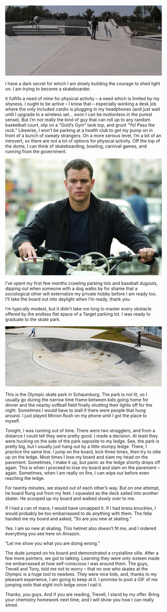 <!--Skateboarding-->
<!--A story about my first try at skateboarding. Getting the courage to try out the Olympic Skatepark in Schaumburg, I'm helped by two really friendly locals.-->

![banner](/static/img/skatepark.jpg)

I have a dark secret for which I am slowly building the courage to shed light on.  I am trying to become a skateboarder.

It fulfills a need of mine for physical activity – a need which is limited by my shyness.  I ought to be active – I know that – especially working a desk job where the only included cardio is plugging in my headphones (and just wait until I upgrade to a wireless set… soon I can be motionless in the purest sense).  But I’m not really the kind of guy that can roll up to any random basketball court, slip on a “Gold’s Gym” tank top, and grunt “Yo!  Pass the rock.”  Likewise, I won’t be parking at a health club to get my pump on in front of a bunch of sweaty strangers.  On a more serious level, I’m a bit of an introvert, so there are not a lot of options for physical activity.  Off the top of the dome, I can think of skateboarding, bowling, carnival games, and running from the government.

![Jason Bourne is the perfect example of how you can be physically active without any meaningful interpersonal interaction - if you do not count throwing passports and pieces of glass at people](/static/img/mattdamon.jpg)

I’ve spent my first few months crawling parking lots and baseball dugouts, dipping out when someone with a dog walks by for shame that a sociological other will externalize my private hobby before I am ready too.  I’ll take the board out into daylight when I’m ready, thank you.

I’m typically modest, but it didn’t take me long to master every obstacle offered by the endless flat space of a Target parking lot.  I was ready to graduate to the skate park.

![It is clean now, but in time it will be covered in my blood.](/static/img/bowl.jpg)

This is the Olympic skate park in Schaumburg.  The park is not lit, so I usually go during the narrow time frame between kids going home for dinner and the nearby softball field finally shutting their lights off for the night.  Sometimes I would have to stall  if there were people that hung around.  I just played Minion Rush on my phone until I got the place to myself.

Tonight, I was running out of time.  There were two stragglers, and from a distance I could tell they were pretty good.  I made a decision.  At least they were hucking on the side of the park opposite to my ledge.  See, the park is pretty big, but I usually just hang out by a little stumpy ledge.  There, I practice the same line.  I jump on the board, kick three times, then try to ollie up on the ledge.  Most times I lose my board and slam my head on the pavement.  Sometimes, I make it up, but panic as the ledge shortly drops off again.  This is when I proceed to lose my board and slam on the pavement – again.  Sometimes, when I am really on fire, I can wipe out before even reaching the ledge.

For twenty minutes, we stayed out of each other’s way.  But on one attempt, he board flung out from my feet.  I squealed as the deck sailed into another skater.  He scooped up my board and walked slowly over to me.

If I had a can of mace, I would have uncapped it.  If I had brass knuckles, I would probably be too embarrassed to do anything with them.  The fella handed me my board and asked, “So are you new at skating.”

Yes.  I am so new at skating.  This helmet also doesn’t fit me, and I ordered everything you see here on Amazon.

“Let me show you what you are doing wrong.”

The dude jumped on his board and demonstrated a crystalline ollie.  After a few more pointers, we got to talking.  Learning they were only sixteen made me embarrassed at how self-conscious I was around them.  The guys, Trevell and Tony, told me not to worry – that no one who skates at the Olympic is a huge tool to newbies.  They were nice kids, and, thanks to my pleasant experience, I am going to keep at it.  I promise to post a GIF of me jumping onto that eight inch ledge once I nail it.

Thanks, you guys.  And if you are reading, Trevell, I stand by my offer.  Bring your chemistry homework next time, and I will show you how I can really shred.
